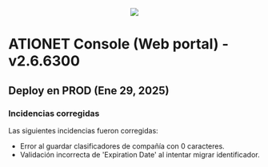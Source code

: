 <p align="center">
  <img src="https://github.com/Ationet/ationetdocs/raw/master/Content/Images/ATIOnetLogo_250x70.png" />
</p>

# ATIONET Console (Web portal) - v2.6.6300

## Deploy en PROD (Ene 29, 2025)

### Incidencias corregidas
Las siguientes incidencias fueron corregidas:
  - Error al guardar clasificadores de compañía con 0 caracteres.
  - Validación incorrecta de 'Expiration Date' al intentar migrar identificador.
